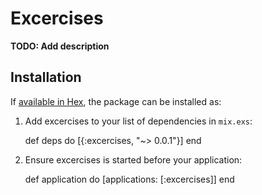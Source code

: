 # Excercises

**TODO: Add description**

## Installation

If [available in Hex](https://hex.pm/docs/publish), the package can be installed as:

  1. Add excercises to your list of dependencies in `mix.exs`:

        def deps do
          [{:excercises, "~> 0.0.1"}]
        end

  2. Ensure excercises is started before your application:

        def application do
          [applications: [:excercises]]
        end

